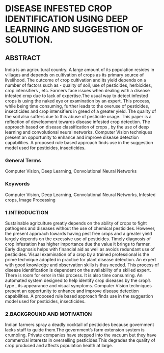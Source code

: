 # DISEASE INFESTED CROP IDENTIFICATION USING DEEP LEARNING AND SUGGESTION OF SOLUTION. #

## ABSTRACT ##
India is an agricultural country. A large amount of its population resides in villages and depends on cultivation of crops as its primary source of livelihood. The outcome of crop cultivation and its yield depends on a number of factors such as - quality of soil, use of pesticides, herbicides, crop intensifiers , etc. Farmers face issues when dealing with a disease infested crop due to lack of expertise.The usual way to detect infested crops is using the naked eye or examination by an expert. This process, while being time consuming, further leads to the overuse of pesticides, insecticides and crop intensifiers in greed of a greater yield. The quality of the soil also suffers due to this abuse of pesticide usage. This paper is a reflection of development towards disease infested crop detection. The approach based on disease classification of crops , by the use of deep learning and convolutional neural networks. Computer Vision techniques present an opportunity to enhance and improve disease detection capabilities. A proposed rule based approach finds use in the suggestion model used for pesticides, insecticides.

### General Terms ###
Computer Vision, Deep Learning, Convolutional Neural Networks

### Keywords ###
Computer Vision, Deep Learning, Convolutional Neural Networks, Infested crops, Image Processing

### 1.INTRODUCTION ###
Sustainable agriculture greatly depends on the ability of crops to fight pathogens and diseases without the use of chemical pesticides. However, the present approach towards having pest free crops and a greater yield largely depends on the excessive use of pesticides. Timely diagnosis of crop infestation has higher importance due the value it brings to farmer. Early diagnosis helps with financial aid as well as avoids redundant use of pesticides. Visual examination of a crop by a trained professional is the prime technique adopted in practice for plant disease detection. An expert with good knowledge and observation skills is thus needed. This process of disease identification is dependent on the availability of a skilled expert. There is room for error in this process. It is also time consuming. An automated system designed to help identify crop diseases by the crop’s type , its appearance and visual symptoms. Computer Vision techniques present an opportunity to enhance and improve disease detection capabilities. A proposed rule based approach finds use in the suggestion model used for pesticides, insecticides.

### 2.BACKGROUND AND MOTIVATION ###

Indian farmers spray a deadly cocktail of pesticides because government lacks staff to guide them.The government’s farm extension system is crumbling. Private companies have stepped into the vacuum but they have commercial interests in overselling pesticides.This degrades the quality of crop produced and affects population health at large.

